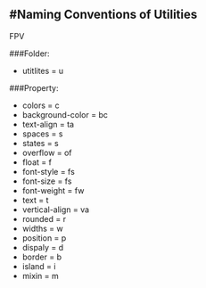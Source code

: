 #Naming Conventions of Utilities
---
FPV

###Folder:

- utitlites = u


###Property:

- colors = c
- background-color = bc
- text-align = ta
- spaces = s
- states = s
- overflow = of
- float = f
- font-style = fs
- font-size = fs
- font-weight = fw
- text = t
- vertical-align = va
- rounded = r
- widths = w
- position = p
- dispaly = d
- border = b
- island = i
- mixin = m
















